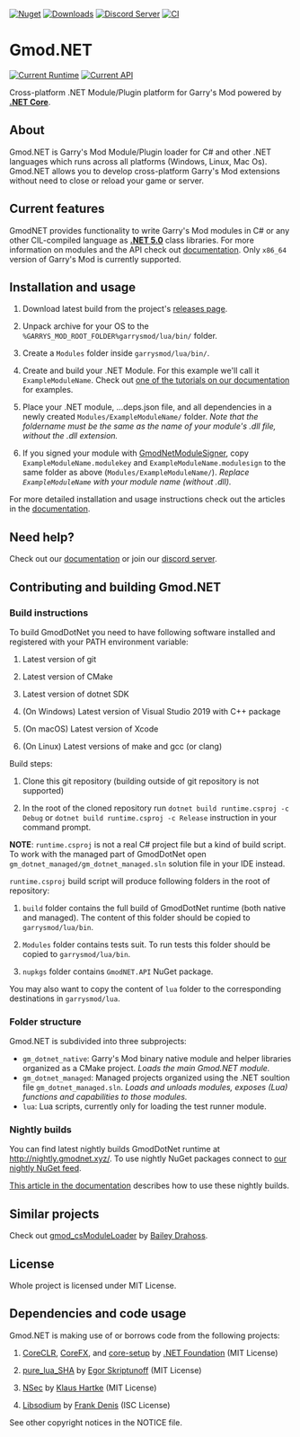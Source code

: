 [![Nuget](https://img.shields.io/nuget/v/GmodNET.API?color=blue)](https://www.nuget.org/packages/GmodNET.API/) [![Downloads](https://img.shields.io/nuget/dt/GmodNET.API?color=2db94e)](https://www.nuget.org/packages/GmodNET.API/) [![Discord Server](https://img.shields.io/discord/632622505848471554?label=Our%20Discord&color=2db94e)](https://discord.gg/9bP8nMT)
[![CI](https://github.com/GlebChili/GmodDotNet/workflows/CI/badge.svg?branch=master)](https://github.com/GlebChili/GmodDotNet/actions?query=workflow%3ACI)

# Gmod.NET
[![Current Runtime](https://img.shields.io/badge/Current%20Runtime-0.6.0-2db94e)](https://github.com/GlebChili/GmodDotNet/wiki/GmodNET-Runtime-and-GmodNET.API-version-correspondence#gmodnet-and-gmodnetapi) [![Current API](https://img.shields.io/badge/Current%20API-0.6.0-2db94e)](https://github.com/GlebChili/GmodDotNet/wiki/GmodNET-Runtime-and-GmodNET.API-version-correspondence#gmodnet-and-gmodnetapi)

Cross-platform .NET Module/Plugin platform for Garry's Mod powered by [__.NET Core__](https://dotnet.microsoft.com/).

## About

Gmod.NET is Garry's Mod Module/Plugin loader for C# and other .NET languages which runs across all platforms (Windows, Linux, Mac Os). Gmod.NET allows you to develop cross-platform Garry's Mod extensions without need to close or reload your game or server.

## Current features

GmodNET provides functionality to write Garry's Mod modules in C# or any other CIL-compiled language as [__.NET 5.0__](https://dotnet.microsoft.com/) class libraries. For more information on modules and the API check out [documentation](https://docs.gmodnet.xyz). Only `x86_64` version of Garry's Mod is currently supported.

## Installation and usage

1. Download latest build from the project's [releases page](https://github.com/GlebChili/GmodDotNet/releases).

2. Unpack archive for your OS to the `%GARRYS_MOD_ROOT_FOLDER%garrysmod/lua/bin/` folder.

3. Create a `Modules` folder inside `garrysmod/lua/bin/`.

4. Create and build your .NET Module. For this example we'll call it `ExampleModuleName`. Check out [one of the tutorials on our documentation](https://docs.gmodnet.xyz/articles/tutorials/hello-world/) for examples.

5. Place your .NET module, ...deps.json file, and all dependencies in a newly created `Modules/ExampleModuleName/` folder. *Note that the foldername must be the same as the name of your module's .dll file, without the .dll extension.*

6. If you signed your module with [GmodNetModuleSigner](https://github.com/GlebChili/GmodNetModuleSigner), copy `ExampleModuleName.modulekey` and `ExampleModuleName.modulesign` to the same folder as above (`Modules/ExampleModuleName/`). *Replace `ExampleModuleName` with your module name (without .dll).*

For more detailed installation and usage instructions check out the articles in the [documentation](https://docs.gmodnet.xyz).

## Need help?

Check out our [documentation](https://docs.gmodnet.xyz) or join our [discord server](https://discord.gg/9bP8nMT).

## Contributing and building Gmod.NET

### Build instructions

To build GmodDotNet you need to have following software installed and registered with your PATH environment variable:

1. Latest version of git

2. Latest version of CMake

3. Latest version of dotnet SDK

4. (On Windows) Latest version of Visual Studio 2019 with C++ package

5. (On macOS) Latest version of Xcode

6. (On Linux) Latest versions of make and gcc (or clang)

Build steps:

1. Clone this git repository (building outside of git repository is not supported)

2. In the root of the cloned repository run `dotnet build runtime.csproj -c Debug` or `dotnet build runtime.csproj -c Release` instruction in your command prompt.

__NOTE__: `runtime.csproj` is not a real C# project file but a kind of build script. To work with the managed part of GmodDotNet open `gm_dotnet_managed/gm_dotnet_managed.sln` solution file in your IDE instead.

`runtime.csproj` build script will produce following folders in the root of repository:

1. `build` folder contains the full build of GmodDotNet runtime (both native and managed). The content of this folder should be copied to `garrysmod/lua/bin`.

2. `Modules` folder contains tests suit. To run tests this folder should be copied to `garrysmod/lua/bin`.

3. `nupkgs` folder contains `GmodNET.API` NuGet package.

You may also want to copy the content of `lua` folder to the corresponding destinations in `garrysmod/lua`.

### Folder structure

Gmod.NET is subdivided into three subprojects:

* `gm_dotnet_native`: Garry's Mod binary native module and helper libraries organized as a CMake project. *Loads the main Gmod.NET module.*
* `gm_dotnet_managed`: Managed projects organized using the .NET soultion file `gm_dotnet_managed.sln`. *Loads and unloads modules, exposes (Lua) functions and capabilities to those modules.*
* `lua`: Lua scripts, currently only for loading the test runner module.

### Nightly builds

You can find latest nightly builds GmodDotNet runtime at http://nightly.gmodnet.xyz/. To use nightly NuGet packages connect to [our nightly NuGet feed](https://dev.azure.com/GmodNET/gmodnet-artifacts/_packaging?_a=feed&feed=gmodnet-packages).

[This article in the documentation](https://docs.gmodnet.xyz/articles/tutorials/connect-nightly/) describes how to use these nightly builds.

## Similar projects

Check out [gmod_csModuleLoader](https://github.com/dedady157/gmod_csModuleLoader) by [Bailey Drahoss](https://github.com/dedady157).

## License

Whole project is licensed under MIT License.

## Dependencies and code usage

Gmod.NET is making use of or borrows code from the following projects:

1. [CoreCLR](https://github.com/dotnet/coreclr), [CoreFX](https://github.com/dotnet/corefx), and [core-setup](https://github.com/dotnet/core-setup) by [.NET Foundation](https://github.com/dotnet) (MIT License)

2. [pure_lua_SHA](https://github.com/Egor-Skriptunoff/pure_lua_SHA) by [Egor Skriptunoff](https://github.com/Egor-Skriptunoff) (MIT License)

3. [NSec](https://nsec.rocks/) by [Klaus Hartke](https://github.com/ektrah) (MIT License)

4. [Libsodium](http://libsodium.org) by [Frank Denis](https://github.com/jedisct1) (ISC License)

See other copyright notices in the NOTICE file.
